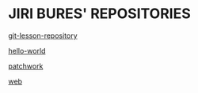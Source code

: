 
# JIRI BURES' REPOSITORIES

[git-lesson-repository](https://github.com/buresj/git-lesson-repository)

[hello-world](https://github.com/buresj/hello-world)

[patchwork](https://github.com/buresj/patchwork)

[web](https://github.com/buresj/buresj.github.io)
